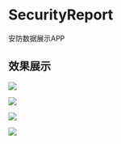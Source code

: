 # SecurityReport
安防数据展示APP

## 效果展示

![](https://github.com/shenhuanet/SecurityReport/blob/master/image_home.png)

![](https://github.com/shenhuanet/SecurityReport/blob/master/image_position.png)

![](https://github.com/shenhuanet/SecurityReport/blob/master/image_detail.png)

![](https://github.com/shenhuanet/SecurityReport/blob/master/image_resolve.png)